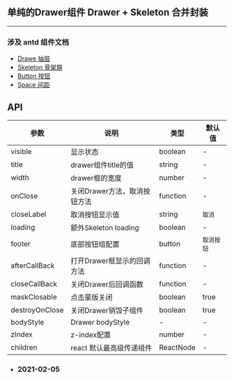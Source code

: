 
## 单纯的Drawer组件 Drawer + Skeleton 合并封装

---

### 涉及 antd 组件文档

- [Drawe 抽屉](https://ant.design/components/drawer-cn/)
- [Skeleton 骨架屏](https://ant.design/components/skeleton-cn/)
- [Button 按钮](https://ant.design/components/button-cn/)
- [Space 间距](https://ant.design/components/space-cn/)


## API


| 参数 | 说明 | 类型 | 默认值 
--- | --- | ---- | ----
| visible | 显示状态 | boolean | -
| title | drawer组件title的值 | string | -
| width | drawer框的宽度 | number | -
| onClose | 关闭Drawer方法，取消按钮方法 | function | -
| closeLabel | 取消按钮显示值 | string | `取消`
| loading | 额外Skeleton loading | boolean | -
| footer | 底部按钮组配置 | button | `取消按钮`
| afterCallBack | 打开Drawer框显示的回调方法 | function | -
| closeCallBack | 关闭Drawer后回调函数 | function | -
| maskClosable | 点击蒙版关闭 | boolean | true
| destroyOnClose | 关闭Drawer销毁子组件 | boolean | true
| bodyStyle | Drawer bodyStyle | - | -
| zIndex | z-index配置 | number | -
| children | react 默认最高级传递组件 | ReactNode | -

- ### 2021-02-05